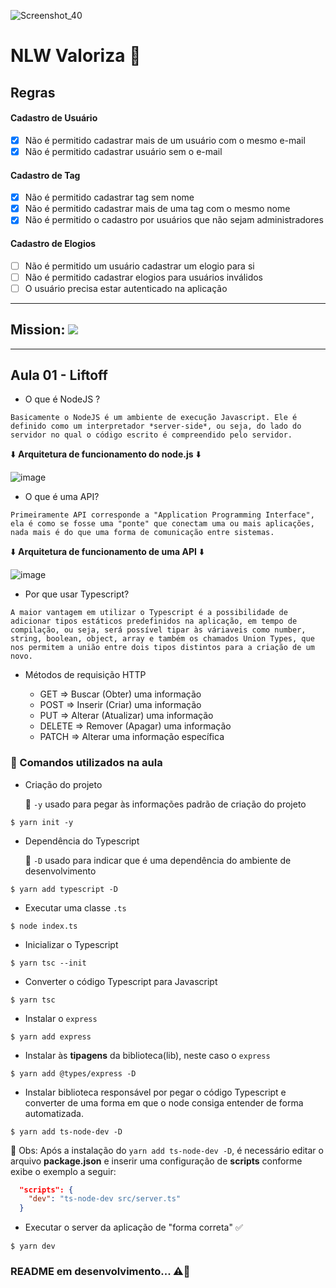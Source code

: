 ![Screenshot_40](https://user-images.githubusercontent.com/56324728/122698195-35987300-d21d-11eb-9dc5-c7cdf7550039.png)

# NLW Valoriza 🚀

## Regras

#### Cadastro de Usuário

- [x] Não é permitido cadastrar mais de um usuário com o mesmo e-mail
- [x] Não é permitido cadastrar usuário sem o e-mail

#### Cadastro de Tag

- [x] Não é permitido cadastrar tag sem nome
- [x] Não é permitido cadastrar mais de uma tag com o mesmo nome
- [x] Não é permitido o cadastro por usuários que não sejam administradores

#### Cadastro de Elogios

- [ ] Não é permitido um usuário cadastrar um elogio para si
- [ ] Não é permitido cadastrar elogios para usuários inválidos
- [ ] O usuário precisa estar autenticado na aplicação

---
## Mission: ![](https://img.shields.io/badge/Node.js-43853D?style=for-the-badge&logo=node-dot-js&logoColor=white)

---

## Aula 01 - Liftoff

- O que é NodeJS ?

`
Basicamente o NodeJS é um ambiente de execução Javascript. Ele é definido como um interpretador *server-side*, ou seja, do lado do servidor no qual o código escrito é compreendido pelo servidor.
`

⬇️ **Arquitetura de funcionamento do node.js** ⬇️

![image](https://user-images.githubusercontent.com/56324728/122702157-287f8200-d225-11eb-9b6f-9096c4ba2e48.png)

- O que é uma API?

`
Primeiramente API corresponde a "Application Programming Interface", ela é como se fosse uma "ponte" que conectam uma ou mais aplicações, nada mais é do que uma forma de comunicação entre sistemas.
`

⬇️ **Arquitetura de funcionamento de uma API** ⬇️

![image](https://user-images.githubusercontent.com/56324728/122702746-69c46180-d226-11eb-8848-069e4e18f6ad.png)

- Por que usar Typescript?

`
A maior vantagem em utilizar o Typescript é a possibilidade de adicionar tipos estáticos predefinidos na aplicação, em tempo de compilação, ou seja, será possível tipar às váriaveis como number, string, boolean, object, array e também os chamados Union Types, que nos permitem a união entre dois tipos distintos para a criação de um novo.
`

- Métodos de requisição HTTP

   * GET    => Buscar (Obter) uma informação
   * POST   => Inserir (Criar) uma informação
   * PUT    => Alterar (Atualizar) uma informação
   * DELETE => Remover (Apagar) uma informação
   * PATCH  => Alterar uma informação específica

### 📌 Comandos utilizados na aula

- Criação do projeto

  📝 `-y` usado para pegar às informações padrão de criação do projeto

`$ yarn init -y`

- Dependência do Typescript

  📝 `-D` usado para indicar que é uma dependência do ambiente de desenvolvimento

`$ yarn add typescript -D`

- Executar uma classe `.ts`

`$ node index.ts`

- Inicializar o Typescript

`$ yarn tsc --init`

- Converter o código Typescript para Javascript

`$ yarn tsc`

- Instalar o `express`

`$ yarn add express`

- Instalar às **tipagens** da biblioteca(lib), neste caso o `express`

`$ yarn add @types/express -D`

- Instalar biblioteca responsável por pegar o código Typescript e converter de uma forma em que o node consiga entender de forma automatizada.

`$ yarn add ts-node-dev -D`

📝 Obs: Após a instalação do `yarn add ts-node-dev -D`, é necessário editar o arquivo **package.json** e inserir uma configuração de **scripts** conforme exibe o exemplo a seguir:

```json
  "scripts": {
    "dev": "ts-node-dev src/server.ts"
  }
```

- Executar o server da aplicação de "forma correta" ✅

`$ yarn dev`

### README em desenvolvimento... ⚠️🔨
